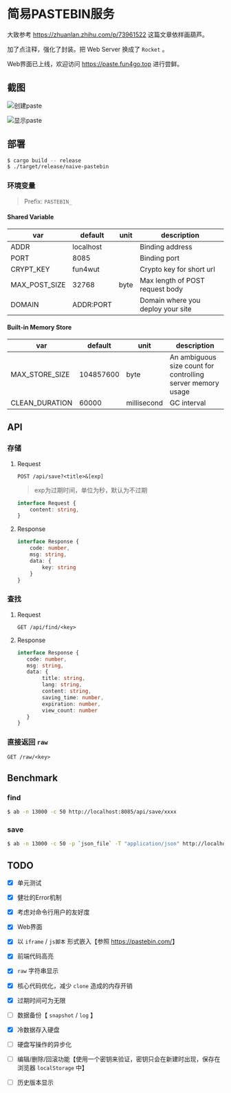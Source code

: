 # 简易PASTEBIN服务

大致参考 <https://zhuanlan.zhihu.com/p/73961522>  这篇文章依样画葫芦。

加了点注释，强化了封装。把 Web Server 换成了 `Rocket` 。

Web界面已上线，欢迎访问 <https://paste.fun4go.top> 进行尝鲜。

## 截图

![创建paste](https://gofun4-pic.oss-cn-hangzhou.aliyuncs.com/pastebin-1.png)

![显示paste](https://gofun4-pic.oss-cn-hangzhou.aliyuncs.com/pastebin-2.png)

## 部署

```bash
$ cargo build -- release
$ ./target/release/naive-pastebin
```



### 环境变量

>  Prefix: `PASTEBIN_`

#### Shared Variable

| var           | default   | unit | description                       |
| ------------- | --------- | ---- | --------------------------------- |
| ADDR          | localhost |      | Binding address                   |
| PORT          | 8085      |      | Binding port                      |
| CRYPT_KEY     | fun4wut   |      | Crypto key for short url          |
| MAX_POST_SIZE | 32768     | byte | Max length of POST request body   |
| DOMAIN        | ADDR:PORT |      | Domain where you deploy your site |
 

#### Built-in Memory Store

| var            | default   | unit        | description                                                 |
| -------------- | --------- | ----------- | ----------------------------------------------------------- |
| MAX_STORE_SIZE | 104857600 | byte        | An ambiguous size count for controlling server memory usage |
| CLEAN_DURATION | 60000      | millisecond | GC interval                                                 |



## API

### 存储

1. Request

    ```http request
    POST /api/save?<title>&[exp]
    ```
    > exp为过期时间，单位为秒，默认为不过期
    
    ```typescript
    interface Request {
        content: string,
    }
    ```

2. Response

    ```typescript
    interface Response {
        code: number,
        msg: string,
        data: {
            key: string
        }
    }
    ```

### 查找

1. Request

    ```http request
    GET /api/find/<key>
    ```
    
2. Response
    ```typescript
    interface Response {
       code: number,
       msg: string,
       data: {
            title: string,
            lang: string,
            content: string,
            saving_time: number,
            expiration: number,
            view_count: number
       }
    }
    ```
    
### 直接返回 `raw`

```http request
GET /raw/<key>
```

## Benchmark

### find

```bash
$ ab -n 13000 -c 50 http://localhost:8085/api/save/xxxx
```

### save

```bash
$ ab -n 13000 -c 50 -p `json_file` -T "application/json" http://localhost:8085/api/save\?title\=233\&exp\=86400
```

## TODO

- [x] 单元测试
- [x] 健壮的Error机制
- [x] 考虑对命令行用户的友好度
- [x] Web界面
- [x] 以 `iframe` / `js脚本` 形式嵌入【参照 <https://pastebin.com/>】
- [x] 前端代码高亮
- [x] `raw` 字符串显示
- [x] 核心代码优化，减少 `clone` 造成的内存开销
- [x] 过期时间可为无限
- [ ] 数据备份【 `snapshot` / `log` 】
- [x] 冷数据存入硬盘
- [ ] 硬盘写操作的异步化
- [ ] 编辑/删除/回滚功能【使用一个密钥来验证，密钥只会在新建时出现，保存在浏览器 `localStorage` 中】
- [ ] 历史版本显示



